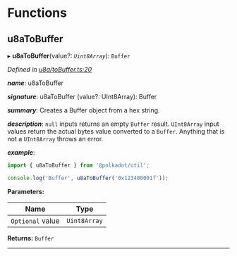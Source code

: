 

# Functions

<a id="u8atobuffer"></a>

##  u8aToBuffer

▸ **u8aToBuffer**(value?: *`Uint8Array`*): `Buffer`

*Defined in [u8a/toBuffer.ts:20](https://github.com/polkadot-js/common/blob/ccfed2a/packages/util/src/u8a/toBuffer.ts#L20)*

*__name__*: u8aToBuffer

*__signature__*: u8aToBuffer (value?: UInt8Array): Buffer

*__summary__*: Creates a Buffer object from a hex string.

*__description__*: `null` inputs returns an empty `Buffer` result. `UInt8Array` input values return the actual bytes value converted to a `Buffer`. Anything that is not a `UInt8Array` throws an error.

*__example__*:   

```javascript
import { u8aToBuffer } from '@polkadot/util';

console.log('Buffer', u8aToBuffer('0x123480001f'));
```

**Parameters:**

| Name | Type |
| ------ | ------ |
| `Optional` value | `Uint8Array` |

**Returns:** `Buffer`

___

